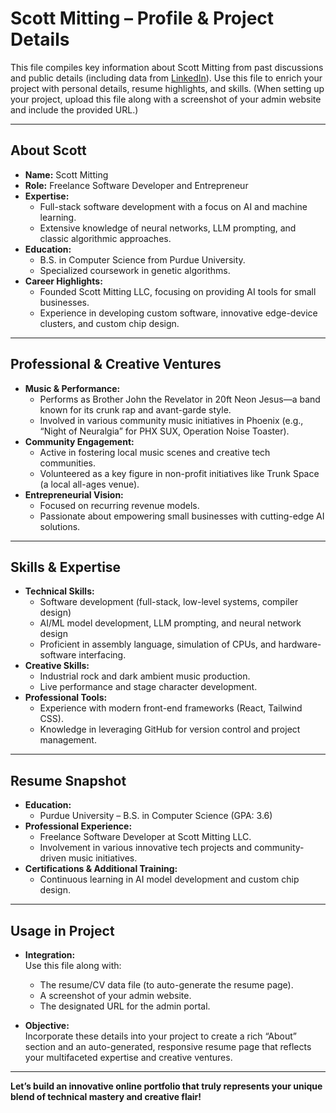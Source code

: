 # Scott Mitting – Profile & Project Details

This file compiles key information about Scott Mitting from past discussions and public details (including data from [LinkedIn](https://www.linkedin.com/in/scottmitting/)). Use this file to enrich your project with personal details, resume highlights, and skills. (When setting up your project, upload this file along with a screenshot of your admin website and include the provided URL.)

---

## About Scott

- **Name:** Scott Mitting
- **Role:** Freelance Software Developer and Entrepreneur
- **Expertise:** 
  - Full-stack software development with a focus on AI and machine learning.
  - Extensive knowledge of neural networks, LLM prompting, and classic algorithmic approaches.
- **Education:** 
  - B.S. in Computer Science from Purdue University.
  - Specialized coursework in genetic algorithms.
- **Career Highlights:**
  - Founded Scott Mitting LLC, focusing on providing AI tools for small businesses.
  - Experience in developing custom software, innovative edge-device clusters, and custom chip design.
  
---

## Professional & Creative Ventures

- **Music & Performance:**
  - Performs as Brother John the Revelator in 20ft Neon Jesus—a band known for its crunk rap and avant-garde style.
  - Involved in various community music initiatives in Phoenix (e.g., “Night of Neuralgia” for PHX SUX, Operation Noise Toaster).
- **Community Engagement:**
  - Active in fostering local music scenes and creative tech communities.
  - Volunteered as a key figure in non-profit initiatives like Trunk Space (a local all-ages venue).
- **Entrepreneurial Vision:**
  - Focused on recurring revenue models.
  - Passionate about empowering small businesses with cutting-edge AI solutions.

---

## Skills & Expertise

- **Technical Skills:**
  - Software development (full-stack, low-level systems, compiler design)
  - AI/ML model development, LLM prompting, and neural network design
  - Proficient in assembly language, simulation of CPUs, and hardware-software interfacing.
- **Creative Skills:**
  - Industrial rock and dark ambient music production.
  - Live performance and stage character development.
- **Professional Tools:**
  - Experience with modern front-end frameworks (React, Tailwind CSS).
  - Knowledge in leveraging GitHub for version control and project management.

---

## Resume Snapshot

- **Education:**
  - Purdue University – B.S. in Computer Science (GPA: 3.6)
- **Professional Experience:**
  - Freelance Software Developer at Scott Mitting LLC.
  - Involvement in various innovative tech projects and community-driven music initiatives.
- **Certifications & Additional Training:**
  - Continuous learning in AI model development and custom chip design.
  
---

## Usage in Project

- **Integration:**  
  Use this file along with:
  - The resume/CV data file (to auto-generate the resume page).
  - A screenshot of your admin website.
  - The designated URL for the admin portal.
  
- **Objective:**  
  Incorporate these details into your project to create a rich “About” section and an auto-generated, responsive resume page that reflects your multifaceted expertise and creative ventures.

---

**Let’s build an innovative online portfolio that truly represents your unique blend of technical mastery and creative flair!**